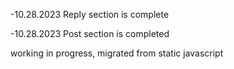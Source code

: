 
-10.28.2023
Reply section is complete

-10.28.2023
Post section is completed

working in progress, migrated from static javascript
